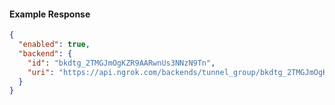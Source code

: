 <!-- Code generated for API Clients. DO NOT EDIT. -->
#### Example Response
```json
{
  "enabled": true,
  "backend": {
    "id": "bkdtg_2TMGJmOgKZR9AARwnUs3NNzN9Tn",
    "uri": "https://api.ngrok.com/backends/tunnel_group/bkdtg_2TMGJmOgKZR9AARwnUs3NNzN9Tn"
  }
}